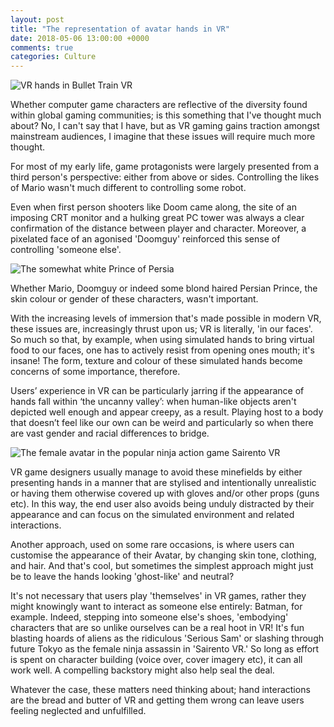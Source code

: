 ```yaml
---
layout: post
title: "The representation of avatar hands in VR"
date: 2018-05-06 13:00:00 +0000
comments: true
categories: Culture
---
```

![VR hands in Bullet Train VR ](http://lisapeyton.com/wp-content/uploads/2017/04/oculus-touch-games-1474923390-c5lu-column-width-inline-1479742308-eIRM-column-width-inline.jpg)

Whether computer game characters are reflective of the diversity found within global gaming communities; is this something that I've thought much about? No, I can't say that I have, but as VR gaming gains traction amongst mainstream audiences, I imagine that these issues will require much more thought.

For most of my early life, game protagonists were largely presented from a third person's perspective: either from above or sides. Controlling the likes of Mario wasn't much different to controlling some robot.

Even when first person shooters like Doom came along, the site of an imposing CRT monitor and a hulking great PC tower was always a clear confirmation of the distance between player and character. Moreover, a pixelated face of an agonised 'Doomguy' reinforced this sense of controlling 'someone else'.

![The somewhat white Prince of Persia](https://steemit-production-imageproxy-upload.s3.amazonaws.com/DQmRMANyx6u5472AuFdY7Z9mzSm6P9yqVnefEnWuSVZfrAp)

Whether Mario, Doomguy or indeed some blond haired Persian Prince, the skin colour or gender of these characters, wasn't important.

With the increasing levels of immersion that's made possible in modern VR, these issues are, increasingly thrust upon us; VR is literally, 'in our faces'. So much so that, by example, when using simulated hands to bring virtual food to our faces, one has to actively resist from opening ones mouth; it's insane! The form, texture and colour of these simulated hands become concerns of some importance, therefore.

Users’ experience in VR can be particularly jarring if the appearance of hands fall within ‘the uncanny valley’: when human-like objects aren't depicted well enough and appear creepy, as a result. Playing host to a body that doesn’t feel like our own can be weird and particularly so when there are vast gender and racial differences to bridge.

![The female avatar in the popular ninja action game Sairento VR](/images/Sairento-VR-legs.png)

VR game designers usually manage to avoid these minefields by either presenting hands in a manner that are stylised and intentionally unrealistic or having them otherwise covered up with gloves and/or other props (guns etc). In this way, the end user also avoids being unduly distracted by their appearance and can focus on the simulated environment and related interactions.

Another approach, used on some rare occasions, is where users can customise the appearance of their Avatar, by changing skin tone, clothing, and hair. And that's cool, but sometimes the simplest approach might just be to leave the hands looking 'ghost-like' and neutral?

It's not necessary that users play 'themselves' in VR games, rather they might knowingly want to interact as someone else entirely: Batman, for example. Indeed, stepping into someone else's shoes, 'embodying' characters that are so unlike ourselves can be a real hoot in VR! It's fun blasting hoards of aliens as the ridiculous 'Serious Sam' or slashing through future Tokyo as the female ninja assassin in 'Sairento VR.' So long as effort is spent on character building (voice over, cover imagery etc), it can all work well. A compelling backstory might also help seal the deal.

Whatever the case, these matters need thinking about; hand interactions are the bread and butter of VR and getting them wrong can leave users feeling neglected and unfulfilled.